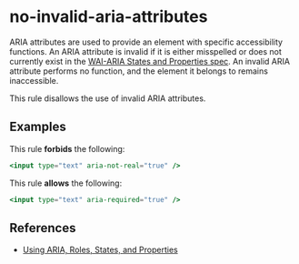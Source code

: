 # no-invalid-aria-attributes

ARIA attributes are used to provide an element with specific accessibility functions. An ARIA attribute is invalid if it is either misspelled or does not currently exist in the [WAI-ARIA States and Properties spec](https://www.w3.org/WAI/PF/aria-1.1/states_and_properties). An invalid ARIA attribute performs no function, and the element it belongs to remains inaccessible.

This rule disallows the use of invalid ARIA attributes.

## Examples

This rule **forbids** the following:

```hbs
<input type="text" aria-not-real="true" />
```

This rule **allows** the following:

```hbs
<input type="text" aria-required="true" />
```

## References

- [Using ARIA, Roles, States, and Properties](https://developer.mozilla.org/en-US/docs/Web/Accessibility/ARIA/ARIA_Techniques)
